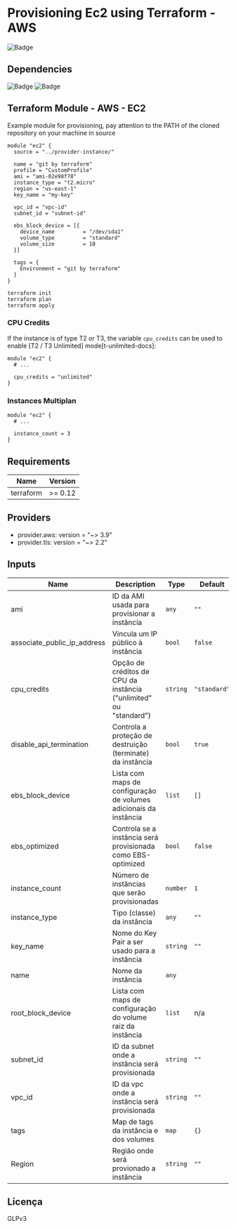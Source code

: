 # Provisioning Ec2 using Terraform - AWS

![Badge](https://img.shields.io/badge/terraform-aws-red)

## Dependencies
![Badge](https://img.shields.io/badge/AWS%20-Access--key-blue)
![Badge](https://img.shields.io/badge/AWS%20-secret--key-blue)

## Terraform Module - AWS - EC2

Example module for provisioning, pay attention to the PATH of the cloned repository on your machine in source

```hcl
module "ec2" {
  source = "../provider-instance/"
  
  name = "git by terraform"
  profile = "CustomProfile"
  ami = "ami-02e98f78"
  instance_type = "t2.micro"
  region = "us-east-1"
  key_name = "my-key"

  vpc_id = "vpc-id"  
  subnet_id = "subnet-id"

  ebs_block_device = [{
    device_name         = "/dev/sda1"
    volume_type         = "standard"
    volume_size         = 10
  }]
 
  tags = {
    Environment = "git by terraform"
  }
}
```
```
terraform init
terraform plan
terraform apply
```
### CPU Credits

If the instance is of type T2 or T3, the variable `cpu_credits` can be used
to enable [T2 / T3 Unlimited] mode[t-unlimited-docs]:

```hcl
module "ec2" {
  # ...

  cpu_credits = "unlimited"
}
```
### Instances Multiplan

```hcl
module "ec2" {
  # ...

  instance_count = 3
}
```

## Requirements

| Name | Version |
|------|---------|
| terraform | >= 0.12 |

## Providers

* provider.aws: version = "~> 3.9"
* provider.tls: version = "~> 2.2"

## Inputs

| Name | Description | Type | Default | Required |
|------|-------------|------|---------|:--------:|
| ami | ID da AMI usada para provisionar a instância | `any` | `""` | yes |
| associate\_public\_ip\_address | Vincula um IP público à instância | `bool` | `false` | no |
| cpu\_credits | Opção de créditos de CPU da instância ("unlimited" ou "standard") | `string` | `"standard"` | no |
| disable\_api\_termination | Controla a proteção de destruição (terminate) da instância | `bool` | `true` | no |
| ebs\_block\_device | Lista com maps de configuração de volumes adicionais da instância | `list` | `[]` | yes |
| ebs\_optimized | Controla se a instância será provisionada como EBS-optimized | `bool` | `false` | no |
| instance\_count | Número de instâncias que serão provisionadas | `number` | `1` | no |
| instance\_type | Tipo (classe) da instância | `any` | `""` | yes |
| key\_name | Nome do Key Pair a ser usado para a instância | `string` | `""` | yes |
| name | Nome da instância | `any` | ` ` | yes |
| root\_block\_device | Lista com maps de configuração do volume raiz da instância | `list` | n/a | no |
| subnet\_id | ID da subnet onde a instância será provisionada | `string` | `""` | yes |
| vpc\_id | ID da vpc onde a instância será provisionada | `string` | `""` | yes |
| tags | Map de tags da instância e dos volumes | `map` | `{}` | yes |
| Region | Região onde será provionado a instância | `string` | `""` | yes |

## Licença
GLPv3
